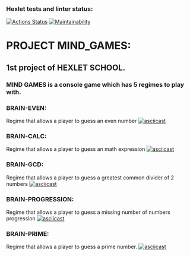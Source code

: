 ### Hexlet tests and linter status:
[![Actions Status](https://github.com/ArtourBatiskaf/python-project-49/actions/workflows/hexlet-check.yml/badge.svg)](https://github.com/ArtourBatiskaf/python-project-49/actions)
[![Maintainability](https://api.codeclimate.com/v1/badges/3552ce47e1aff5d77927/maintainability)](https://codeclimate.com/github/ArtourBatiskaf/python-project-49/maintainability)
# PROJECT MIND_GAMES:
## 1st project of HEXLET SCHOOL.
### MIND GAMES is a console game which has 5 regimes to play with.
### BRAIN-EVEN: 
Regime that allows a player to guess an even number
[![asciicast](https://asciinema.org/a/0J81x8DG7uc1FVrSg3wbAK3Z9.svg)](https://asciinema.org/a/0J81x8DG7uc1FVrSg3wbAK3Z9)
### BRAIN-CALC:
Regime that allows a player to guess an math expression 
[![asciicast](https://asciinema.org/a/Tv4szv6BsXphBnj4ujY0miI8G.svg)](https://asciinema.org/a/Tv4szv6BsXphBnj4ujY0miI8G)
### BRAIN-GCD: 
Regime that allows a player to guess a greatest common divider of 2 numbers
[![asciicast](https://asciinema.org/a/p0EdRgfFVmLQvCrdvH35bYZjY.svg)](https://asciinema.org/a/p0EdRgfFVmLQvCrdvH35bYZjY)
### BRAIN-PROGRESSION: 
Regime that allows a player to guess a missing number of numbers progression
[![asciicast](https://asciinema.org/a/Uja7JCPK2r9W2NS4yIdHvkTnt.svg)](https://asciinema.org/a/Uja7JCPK2r9W2NS4yIdHvkTnt)
### BRAIN-PRIME: 
Regime that allows a player to guess a prime number.
[![asciicast](https://asciinema.org/a/DQ3ikC3INMAENFtx4yY1rkgK0.svg)](https://asciinema.org/a/DQ3ikC3INMAENFtx4yY1rkgK0)
